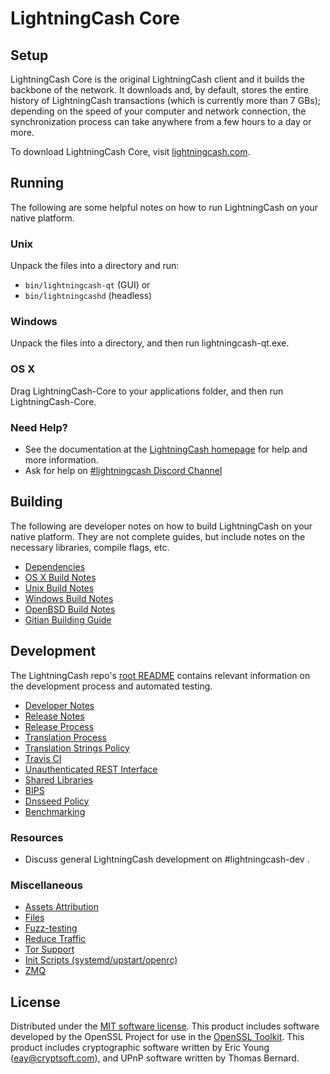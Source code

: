 LightningCash Core
=============

Setup
---------------------
LightningCash Core is the original LightningCash client and it builds the backbone of the network. It downloads and, by default, stores the entire history of LightningCash transactions (which is currently more than 7 GBs); depending on the speed of your computer and network connection, the synchronization process can take anywhere from a few hours to a day or more.

To download LightningCash Core, visit [lightningcash.com](http://lightningcash.com).

Running
---------------------
The following are some helpful notes on how to run LightningCash on your native platform.

### Unix

Unpack the files into a directory and run:

- `bin/lightningcash-qt` (GUI) or
- `bin/lightningcashd` (headless)

### Windows

Unpack the files into a directory, and then run lightningcash-qt.exe.

### OS X

Drag LightningCash-Core to your applications folder, and then run LightningCash-Core.

### Need Help?

* See the documentation at the [LightningCash homepage](http://lightningcash.com/)
for help and more information.
* Ask for help on [#lightningcash Discord Channel](https://discord.gg/Q69zY4Y)

Building
---------------------
The following are developer notes on how to build LightningCash on your native platform. They are not complete guides, but include notes on the necessary libraries, compile flags, etc.

- [Dependencies](dependencies.md)
- [OS X Build Notes](build-osx.md)
- [Unix Build Notes](build-unix.md)
- [Windows Build Notes](build-windows.md)
- [OpenBSD Build Notes](build-openbsd.md)
- [Gitian Building Guide](gitian-building.md)

Development
---------------------
The LightningCash repo's [root README](/README.md) contains relevant information on the development process and automated testing.

- [Developer Notes](developer-notes.md)
- [Release Notes](release-notes.md)
- [Release Process](release-process.md)
- [Translation Process](translation_process.md)
- [Translation Strings Policy](translation_strings_policy.md)
- [Travis CI](travis-ci.md)
- [Unauthenticated REST Interface](REST-interface.md)
- [Shared Libraries](shared-libraries.md)
- [BIPS](bips.md)
- [Dnsseed Policy](dnsseed-policy.md)
- [Benchmarking](benchmarking.md)

### Resources
* Discuss general LightningCash development on #lightningcash-dev .

### Miscellaneous
- [Assets Attribution](assets-attribution.md)
- [Files](files.md)
- [Fuzz-testing](fuzzing.md)
- [Reduce Traffic](reduce-traffic.md)
- [Tor Support](tor.md)
- [Init Scripts (systemd/upstart/openrc)](init.md)
- [ZMQ](zmq.md)

License
---------------------
Distributed under the [MIT software license](/COPYING).
This product includes software developed by the OpenSSL Project for use in the [OpenSSL Toolkit](https://www.openssl.org/). This product includes
cryptographic software written by Eric Young ([eay@cryptsoft.com](mailto:eay@cryptsoft.com)), and UPnP software written by Thomas Bernard.
